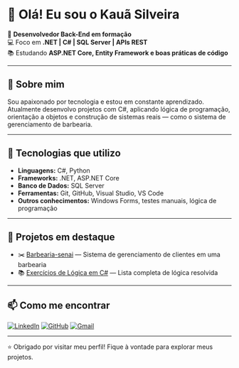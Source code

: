 # 👋 Olá! Eu sou o Kauã Silveira

🎯 **Desenvolvedor Back-End em formação**  
💻 Foco em **.NET | C# | SQL Server | APIs REST**  
📚 Estudando **ASP.NET Core, Entity Framework e boas práticas de código**

---

## 🚀 Sobre mim

Sou apaixonado por tecnologia e estou em constante aprendizado.  
Atualmente desenvolvo projetos com C#, aplicando lógica de programação, orientação a objetos e construção de sistemas reais — como o sistema de gerenciamento de barbearia.

---

## 🧰 Tecnologias que utilizo

- **Linguagens:** C#, Python
- **Frameworks:** .NET, ASP.NET Core
- **Banco de Dados:** SQL Server
- **Ferramentas:** Git, GitHub, Visual Studio, VS Code
- **Outros conhecimentos:** Windows Forms, testes manuais, lógica de programação

---

## 📌 Projetos em destaque

- ✂️ [Barbearia-senai](https://github.com/KauaSilveiraSanto/Barbearia-senai) — Sistema de gerenciamento de clientes em uma barbearia
- 📚 [Exercícios de Lógica em C#](https://github.com/Exercícios-de-Lógica-em-C#) — Lista completa de lógica resolvida 

---

## 📫 Como me encontrar

[![LinkedIn](https://img.shields.io/badge/-LinkedIn-0e76a8?style=flat&logo=linkedin&logoColor=white)](https://www.linkedin.com/in/kauã-silveira-espirito-santo/)
[![GitHub](https://img.shields.io/badge/-GitHub-181717?style=flat&logo=github&logoColor=white)](https://github.com/KauaSilveiraSanto)
[![Gmail](https://img.shields.io/badge/-Gmail-D14836?style=flat&logo=gmail&logoColor=white)](mailto:kauannn0775@gmail.com)

---

⭐ Obrigado por visitar meu perfil! Fique à vontade para explorar meus projetos.
